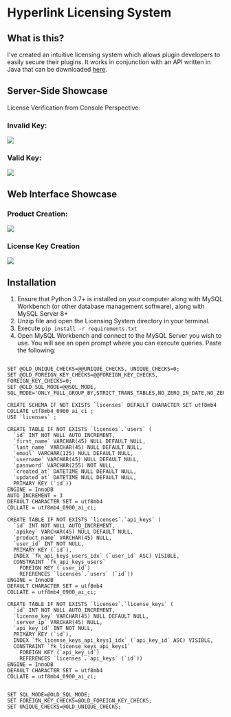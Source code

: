 # Hyperlink Licensing System

## What is this?

I've created an intuitive licensing system which allows plugin developers to easily secure their plugins. It works in conjunction with an API written in Java that can be downloaded [here](https://github.com/aklu0830/Hyperlink-Licensing-System).

## Server-Side Showcase



License Verification from Console Perspective:

### Invalid Key:

![](https://i.gyazo.com/1d009f21f33a543fd84657d705ec1470.gif)

### Valid Key:

![](https://i.gyazo.com/6f585cc720b9e7c44334989604fc53b8.gif)



## Web Interface Showcase



### Product Creation:

![](https://i.gyazo.com/2137365169f671069d0328e45d3792dc.gif)

### License Key Creation

![](https://gyazo.com/646ab3dff52dd6bd250eae58d718d2ee)

## Installation

1. Ensure that Python 3.7+ is installed on your computer along with MySQL Workbench (or other database management software), along with MySQL Server 8+
2. Unzip file and open the Licensing System directory in your terminal.
3. Execute ```pip install -r requirements.txt```
4. Open MySQL Workbench and connect to the MySQL Server you wish to use. You will see an open prompt where you can execute queries. Paste the following:

```

SET @OLD_UNIQUE_CHECKS=@@UNIQUE_CHECKS, UNIQUE_CHECKS=0;
SET @OLD_FOREIGN_KEY_CHECKS=@@FOREIGN_KEY_CHECKS, FOREIGN_KEY_CHECKS=0;
SET @OLD_SQL_MODE=@@SQL_MODE, SQL_MODE='ONLY_FULL_GROUP_BY,STRICT_TRANS_TABLES,NO_ZERO_IN_DATE,NO_ZERO_DATE,ERROR_FOR_DIVISION_BY_ZERO,NO_ENGINE_SUBSTITUTION';

CREATE SCHEMA IF NOT EXISTS `licenses` DEFAULT CHARACTER SET utf8mb4 COLLATE utf8mb4_0900_ai_ci ;
USE `licenses` ;

CREATE TABLE IF NOT EXISTS `licenses`.`users` (
  `id` INT NOT NULL AUTO_INCREMENT,
  `first_name` VARCHAR(45) NULL DEFAULT NULL,
  `last_name` VARCHAR(45) NULL DEFAULT NULL,
  `email` VARCHAR(125) NULL DEFAULT NULL,
  `username` VARCHAR(45) NULL DEFAULT NULL,
  `password` VARCHAR(255) NOT NULL,
  `created_at` DATETIME NULL DEFAULT NULL,
  `updated_at` DATETIME NULL DEFAULT NULL,
  PRIMARY KEY (`id`))
ENGINE = InnoDB
AUTO_INCREMENT = 3
DEFAULT CHARACTER SET = utf8mb4
COLLATE = utf8mb4_0900_ai_ci;

CREATE TABLE IF NOT EXISTS `licenses`.`api_keys` (
  `id` INT NOT NULL AUTO_INCREMENT,
  `apikey` VARCHAR(45) NULL DEFAULT NULL,
  `product_name` VARCHAR(45) NULL,
  `user_id` INT NOT NULL,
  PRIMARY KEY (`id`),
  INDEX `fk_api_keys_users_idx` (`user_id` ASC) VISIBLE,
  CONSTRAINT `fk_api_keys_users`
    FOREIGN KEY (`user_id`)
    REFERENCES `licenses`.`users` (`id`))
ENGINE = InnoDB
DEFAULT CHARACTER SET = utf8mb4
COLLATE = utf8mb4_0900_ai_ci;

CREATE TABLE IF NOT EXISTS `licenses`.`license_keys` (
  `id` INT NOT NULL AUTO_INCREMENT,
  `license_key` VARCHAR(45) NULL DEFAULT NULL,
  `server_ip` VARCHAR(45) NULL,
  `api_key_id` INT NOT NULL,
  PRIMARY KEY (`id`),
  INDEX `fk_license_keys_api_keys1_idx` (`api_key_id` ASC) VISIBLE,
  CONSTRAINT `fk_license_keys_api_keys1`
    FOREIGN KEY (`api_key_id`)
    REFERENCES `licenses`.`api_keys` (`id`))
ENGINE = InnoDB
DEFAULT CHARACTER SET = utf8mb4
COLLATE = utf8mb4_0900_ai_ci;


SET SQL_MODE=@OLD_SQL_MODE;
SET FOREIGN_KEY_CHECKS=@OLD_FOREIGN_KEY_CHECKS;
SET UNIQUE_CHECKS=@OLD_UNIQUE_CHECKS;
```

 
